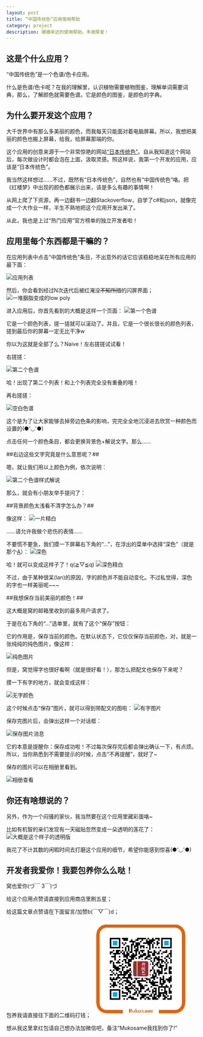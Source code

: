 ```yaml
---
layout: post
title: “中国传统色”应用使用帮助
category: project
description: 姗姗来迟的使用帮助。多谢厚爱！
---
```


这是个什么应用？
-----------
“中国传统色”是一个色谱/色卡应用。

什么是色谱/色卡呢？在我的理解里，认识植物需要植物图鉴，理解单词需要词典，那么，了解颜色就需要色谱。它是颜色的图鉴，是颜色的字典。

为什么要开发这个应用？
------------
大千世界中有那么多美丽的颜色，而我每天只能面对着电脑屏幕。所以，我想把美丽的颜色也搬上屏幕，给我，给屏幕那端的你。

这个应用的创意来源于一个非常惊艳的网站[“日本传统色”](www.nipponcolors.com)。自从我知道这个网站后，每次做设计时都会泡在上面，汲取灵感。照这样说，我第一个开发的应用，应该是“日本传统色”。

我当然这样想过……不过，既然有“日本传统色”，自然也有“中国传统色”咯。把《红楼梦》中出现的颜色都展示出来，该是多么有趣的事情啊！

从网上爬了下资源，再一边翻书一边翻Stackoverflow，自学了c#和json，就像完成一个大作业一样，半生不熟地把这个应用开发出来了。

从此，我也是上过“热门应用”官方榜单的独立开发者啦！

应用里每个东西都是干嘛的？
-----------------
在应用列表中点击“中国传统色”条目，不出意外的话它应该稳稳地呆在所有应用的最下面：

![应用列表](http://imglf.nosdn.127.net/img/UlJvNXBPT29FZGJPaEM1aldVa05XRy9aUStIVkNNbGhOL3BuQmlvVVc5UURNNm1JQ25EUTdBPT0.png?imageView&thumbnail=1680x0&quality=96&stripmeta=0&type=jpg)

然后，你会看到经过N次迭代后被红淹没~~不知所措~~的闪屏界面；
![一堆胭脂变成的low poly](http://imglf.nosdn.127.net/img/UlJvNXBPT29FZGJPaEM1aldVa05XSitQOVJXdXhMcVRoTGcwVFI0WmVoVWJZelVvcTVCam5RPT0.png?imageView&thumbnail=1680x0&quality=96&stripmeta=0&type=jpg)

进入应用后，你首先看到的大概是这样一个页面：
![第一个色谱](http://imglf.nosdn.127.net/img/UlJvNXBPT29FZGJPaEM1aldVa05XSk1oeG96R2RINUZFSmx1NkloQ2xJcERCb0VjYmJGZzBnPT0.png?imageView&thumbnail=1680x0&quality=96&stripmeta=0&type=jpg)

它是一个颜色列表，搓一搓就可以滚动了。并且，它是一个很长很长的颜色列表，搓到最后你的屏幕一定无比干净w

你以为这就是全部了么？Naive！左右搓搓试试看！

右搓搓：

![第二个色谱](http://imglf1.nosdn.127.net/img/UlJvNXBPT29FZGJPaEM1aldVa05XUG0xNHRqRzJsWjFUV2VOSTIxTDB3UUNmMDZncnEzdnZ3PT0.png?imageView&thumbnail=1680x0&quality=96&stripmeta=0&type=jpg)

哈！出现了第二个列表！和上个列表完全没有重叠的哦！

再右搓搓：

![空白色谱](http://imglf.nosdn.127.net/img/UlJvNXBPT29FZGFwOTBJalRvdWdaVTZsbVpYUkVYNkJudnNZYUpyQnhiMXJHenYzZ0hzdkR3PT0.png?imageView&thumbnail=1680x0&quality=96&stripmeta=0&type=jpg)

这个是为了让大家能够去掉旁边色条的影响，完完全全地沉浸进去欣赏一种颜色而设置的(●'◡'●)

点击任何一个颜色条目，都会更换背景色+解说文字。那么……

##右边这些文字究竟是什么意思呢？##

嗯，就让我们用以上颜色为例，依次说明：

![第二个色谱样式解说](http://imglf.nosdn.127.net/img/UlJvNXBPT29FZGJPaEM1aldVa05XRlpNY25lZ2FIVGx4NG9kbnpFb3gxNTMrQXhvc2pYQU5nPT0.png?imageView&thumbnail=1680x0&quality=96&stripmeta=0&type=jpg)

那么，就会有小朋友举手提问了：

##背景颜色太浅看不清字怎么办？##

像这样：
![一片精白](http://imglf.nosdn.127.net/img/UlJvNXBPT29FZFl0VW9WOTB5dWxNK21FNmExUlBzQWZuUXJIUGN5K0xJTEh4M1dBYkFXVmNnPT0.png?imageView&thumbnail=1680x0&quality=96&stripmeta=0&type=jpg)

……请允许我做个悲伤的表情……

不要慌不要急，我们摸一下屏幕右下角的“...”，在浮出的菜单中选择“深色”（就是那个<u>A</u>）：
![深色](http://imglf.nosdn.127.net/img/UlJvNXBPT29FZFl0VW9WOTB5dWxNK0lVb0ViZGRRTjhvcGM4a2ZLMFJuU253NWRaVWxTbkNnPT0.png?imageView&thumbnail=1680x0&quality=96&stripmeta=0&type=jpg)

哈！就可以变成这样子了！q(≧▽≦q)
![深色精白](http://imglf.nosdn.127.net/img/UlJvNXBPT29FZFl0VW9WOTB5dWxNK01yZkVHVDBsMmJqWktlUmhPeGNZSW80ZytMNlFNVmNBPT0.png?imageView&thumbnail=1680x0&quality=96&stripmeta=0&type=jpg)

不过，由于某种很呆(lan)的原因，字的颜色并不能自动变化。不过私觉得，深色的字也一样美丽呢~~~

##我想保存当前美丽的颜色！##

这大概是窝的邮箱里收到的最多用户请求了。

于是在右下角的“...”选单里，就有了这个“保存”按钮：

它的作用是，保存当前的颜色。在默认状态下，它仅仅保存当前颜色，对，就是一张纯纯的纯色图片，像这样：

![纯色图片](http://imglf0.nosdn.127.net/img/UlJvNXBPT29FZFl0VW9WOTB5dWxNL1NjK3dwZ1ZsdEpydkcvVEMxK1JZUmxoS3E5bWNjY3VnPT0.png?imageView&thumbnail=1680x0&quality=96&stripmeta=0&type=jpg)

但是，窝觉得字也很好看啊（就是很好看！），那怎么把配文也保存下来呢？

摸一下有字的地方，就会变成这样：

![无字颜色](http://imglf0.nosdn.127.net/img/UlJvNXBPT29FZGFwOTBJalRvdWdaUWcxTXlwMEVWS3Brd0xmRlllZDJSSmcwODdpM2JVaHZnPT0.png?imageView&thumbnail=1680x0&quality=96&stripmeta=0&type=jpg)

这个时候点击“保存”图片，就可以得到带配文的图啦：
![有字图片](http://imglf0.nosdn.127.net/img/UlJvNXBPT29FZFl0VW9WOTB5dWxNOWg5VEh4UFZ0dVhsUU9CeHlxUUNudVdQUHNjQVZQVlJnPT0.png?imageView&thumbnail=1680x0&quality=96&stripmeta=0&type=jpg)

保存完图片后，会弹出这样一个对话框：

![保存图片消息](http://imglf1.nosdn.127.net/img/UlJvNXBPT29FZGJPaEM1aldVa05XR2g0MXpsYUNUcDZXRGZrd0hMZDIyK2lMenJLRXNxbVVBPT0.png?imageView&thumbnail=1680x0&quality=96&stripmeta=0&type=jpg)

它的本意是提醒你：保存成功啦！不过每次保存完后都会弹出确认一下，有点烦。所以，当你熟悉到不需要提示的时候，点击“不再提醒”，就好了~

保存的图片可以在相册里看到。

![相册查看](http://imglf.nosdn.127.net/img/UlJvNXBPT29FZGJPaEM1aldVa05XQ0pTMWdBZDFZRkVTaDE2NXovVVphcjdVSWZjK2NuU2RBPT0.png?imageView&thumbnail=1680x0&quality=96&stripmeta=0&type=jpg)

你还有啥想说的？
------------------
另外，作为一个闷骚的家伙，我当然要在这个应用里藏彩蛋咯~

比如有机智的亲们发现有一天磁贴忽然变成一朵透明的莲花了：
![大概是这个样子的透明版](http://imglf1.nosdn.127.net/img/UlJvNXBPT29FZGJPaEM1aldVa05XSGExMnE3Uk9XcEZwSmdmYXBSTDlzY0g3aUZGcm1jSkhnPT0.png?imageView&thumbnail=1680x0&quality=96&stripmeta=0&type=jpg)

我花了不计其数的闲暇时间去打磨这个应用的细节，希望你能感到惊喜(●'◡'●)

开发者我爱你！我要包养你么么哒！
------------------
窝也爱你(づ￣ 3￣)づ

给这个应用点赞请直接到应用商店里刷五星；

给这篇文章点赞请在下面留言/加赞b(￣▽￣)d；

包养我请直接往下面的二维码打钱；
![支付宝二维码](/images/alipay.png)

想从我这里拿红包请自己想办法加微信吧，备注“Mukosame我找到你了!”